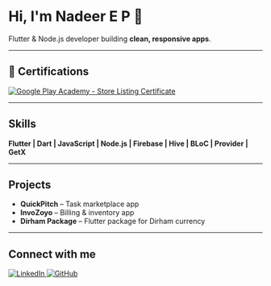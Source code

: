 # Hi, I'm Nadeer E P 👋

Flutter & Node.js developer building **clean, responsive apps**.  

---

## 🏅 Certifications
[![Google Play Academy - Store Listing Certificate](https://api.accredible.com/v1/frontend/credential_website_embed_image/badge/164453155)](https://api.accredible.com/v1/frontend/credential_website_embed_image/certificate/164453155)

---

##  Skills
**Flutter | Dart | JavaScript | Node.js | Firebase | Hive | BLoC | Provider | GetX**  

---

## Projects
- **QuickPitch** – Task marketplace app  
- **InvoZoyo** – Billing & inventory app  
- **Dirham Package** – Flutter package for Dirham currency  

---

##  Connect with me

<p align="left">
  <a href="https://www.linkedin.com/in/nadeerep/" target="_blank">
    <img src="https://img.shields.io/badge/LinkedIn-0A66C2?style=for-the-badge&logo=linkedin&logoColor=white" alt="LinkedIn"/>
  </a>
  <a href="https://github.com/nadeerep07" target="_blank">
    <img src="https://img.shields.io/badge/GitHub-171515?style=for-the-badge&logo=github&logoColor=white" alt="GitHub"/>
  </a>
</p>
